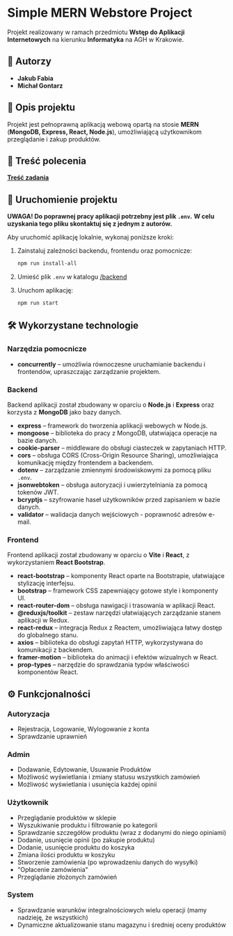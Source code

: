 # Simple MERN Webstore Project

Projekt realizowany w ramach przedmiotu **Wstęp do Aplikacji Internetowych** na kierunku **Informatyka** na AGH w Krakowie.

## 📌 Autorzy

- **Jakub Fabia**
- **Michał Gontarz**

## 📖 Opis projektu

Projekt jest pełnoprawną aplikacją webową opartą na stosie **MERN** (**MongoDB, Express, React, Node.js**), umożliwiającą użytkownikom przeglądanie i zakup produktów.

## 📜 Treść polecenia

[**Treść zadania**](/Projekt.pdf)

## 🚀 Uruchomienie projektu

**UWAGA! Do poprawnej pracy aplikacji potrzebny jest plik `.env`.**
**W celu uzyskania tego pliku skontaktuj się z jednym z autorów.**

Aby uruchomić aplikację lokalnie, wykonaj poniższe kroki:

1. Zainstaluj zależności backendu, frontendu oraz pomocnicze:
   ```bash
   npm run install-all
   ```
2. Umieść plik `.env` w katalogu [/backend](/backend)

3. Uruchom aplikację:
    ```bash
    npm run start
    ```

## 🛠 Wykorzystane technologie

### Narzędzia pomocnicze

- **concurrently** – umożliwia równoczesne uruchamianie backendu i frontendów, upraszczając zarządzanie projektem.

### Backend

Backend aplikacji został zbudowany w oparciu o **Node.js** i **Express** oraz korzysta z **MongoDB** jako bazy danych.


- **express** – framework do tworzenia aplikacji webowych w Node.js.
- **mongoose** – biblioteka do pracy z MongoDB, ułatwiająca operacje na bazie danych.
- **cookie-parser** – middleware do obsługi ciasteczek w zapytaniach HTTP.
- **cors** – obsługa CORS (Cross-Origin Resource Sharing), umożliwiająca komunikację między frontendem a backendem.
- **dotenv** – zarządzanie zmiennymi środowiskowymi za pomocą pliku `.env`.
- **jsonwebtoken** – obsługa autoryzacji i uwierzytelniania za pomocą tokenów JWT.
- **bcryptjs** – szyfrowanie haseł użytkowników przed zapisaniem w bazie danych.
- **validator** – walidacja danych wejściowych - poprawność adresów e-mail.

### Frontend

Frontend aplikacji został zbudowany w oparciu o **Vite** i **React**, z wykorzystaniem **React Bootstrap**. 

- **react-bootstrap** – komponenty React oparte na Bootstrapie, ułatwiające stylizację interfejsu.
- **bootstrap** – framework CSS zapewniający gotowe style i komponenty UI.
- **react-router-dom** – obsługa nawigacji i trasowania w aplikacji React.
- **@reduxjs/toolkit** – zestaw narzędzi ułatwiających zarządzanie stanem aplikacji w Redux.
- **react-redux** – integracja Redux z Reactem, umożliwiająca łatwy dostęp do globalnego stanu.
- **axios** – biblioteka do obsługi zapytań HTTP, wykorzystywana do komunikacji z backendem.
- **framer-motion** – biblioteka do animacji i efektów wizualnych w React.
- **prop-types** – narzędzie do sprawdzania typów właściwości komponentów React.

## ⚙ Funkcjonalności

### Autoryzacja
- Rejestracja, Logowanie, Wylogowanie z konta
- Sprawdzanie uprawnień


### Admin
- Dodawanie, Edytowanie, Usuwanie Produktów
- Możliwość wyświetlania i zmiany statusu wszystkich zamówień
- Możliwość wyświetlania i usunięcia każdej opinii

### Użytkownik
- Przeglądanie produktów w sklepie
- Wyszukiwanie produktu i filtrowanie po kategorii
- Sprawdzanie szczegółów produktu (wraz z dodanymi do niego opiniami)
- Dodanie, usunięcie opinii (po zakupie produktu)
- Dodanie, usunięcie produktu do koszyka
- Zmiana ilości produktu w koszyku
- Stworzenie zamówienia (po wprowadzeniu danych do wysyłki)
- "Opłacenie zamówienia"
- Przeglądanie złożonych zamówień

### System
- Sprawdzanie warunków integralnościowych wielu operacji (mamy nadzieję, że wszystkich)
- Dynamiczne aktualizowanie stanu magazynu i średniej oceny produktów